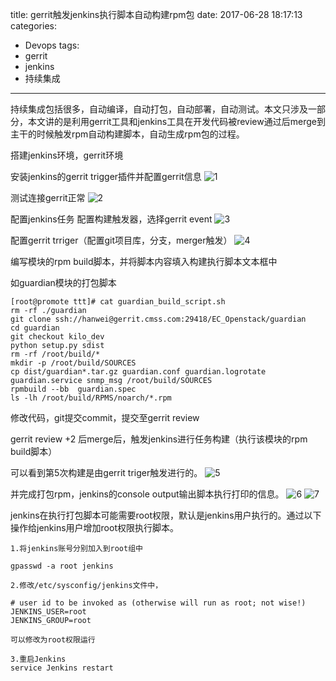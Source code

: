 title: gerrit触发jenkins执行脚本自动构建rpm包
date: 2017-06-28 18:17:13
categories:
- Devops
tags:
- gerrit
- jenkins
- 持续集成
---

持续集成包括很多，自动编译，自动打包，自动部署，自动测试。本文只涉及一部分，本文讲的是利用gerrit工具和jenkins工具在开发代码被review通过后merge到主干的时候触发rpm自动构建脚本，自动生成rpm包的过程。

搭建jenkins环境，gerrit环境

安装jenkins的gerrit trigger插件并配置gerrit信息
![1](/images/trigger-build/trigger-build-1.png)

测试连接gerrit正常
![2](/images/trigger-build/trigger-build-2.png)

配置jenkins任务
配置构建触发器，选择gerrit event
![3](/images/trigger-build/trigger-build-3.png)

配置gerrit trriger（配置git项目库，分支，merger触发）
![4](/images/trigger-build/trigger-build-4.png)

编写模块的rpm build脚本，并将脚本内容填入构建执行脚本文本框中

如guardian模块的打包脚本

    [root@promote ttt]# cat guardian_build_script.sh 
    rm -rf ./guardian
    git clone ssh://hanwei@gerrit.cmss.com:29418/EC_Openstack/guardian
    cd guardian
    git checkout kilo_dev
    python setup.py sdist
    rm -rf /root/build/*
    mkdir -p /root/build/SOURCES
    cp dist/guardian*.tar.gz guardian.conf guardian.logrotate guardian.service snmp_msg /root/build/SOURCES
    rpmbuild --bb  guardian.spec
    ls -lh /root/build/RPMS/noarch/*.rpm

修改代码，git提交commit，提交至gerrit review

gerrit review +2 后merge后，触发jenkins进行任务构建（执行该模块的rpm build脚本）

可以看到第5次构建是由gerrit triger触发进行的。
![5](/images/trigger-build/trigger-build-5.png)

并完成打包rpm，jenkins的console output输出脚本执行打印的信息。
![6](/images/trigger-build/trigger-build-6.png)
![7](/images/trigger-build/trigger-build-7.png)

jenkins在执行打包脚本可能需要root权限，默认是jenkins用户执行的。通过以下操作给jenkins用户增加root权限执行脚本。


    1.将jenkins账号分别加入到root组中
    
    gpasswd -a root jenkins
    
    2.修改/etc/sysconfig/jenkins文件中，
    
    # user id to be invoked as (otherwise will run as root; not wise!)
    JENKINS_USER=root
    JENKINS_GROUP=root
    
    可以修改为root权限运行
    
    3.重启Jenkins
    service Jenkins restart


